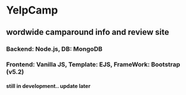 # YelpCamp
## wordwide camparound info and review site

### Backend: Node.js, DB: MongoDB

### Frontend: Vanilla JS, Template: EJS, FrameWork: Bootstrap (v5.2)

#### still in development.. update later
